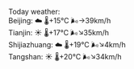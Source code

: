 Today weather:  
Beijing: ☁️   🌡️+15°C 🌬️→39km/h  
Tianjin: ☀️   🌡️+17°C 🌬️↘35km/h  
Shijiazhuang: ☁️   🌡️+19°C 🌬️↘4km/h  
Tangshan: ☀️   🌡️+20°C 🌬️↘34km/h  
